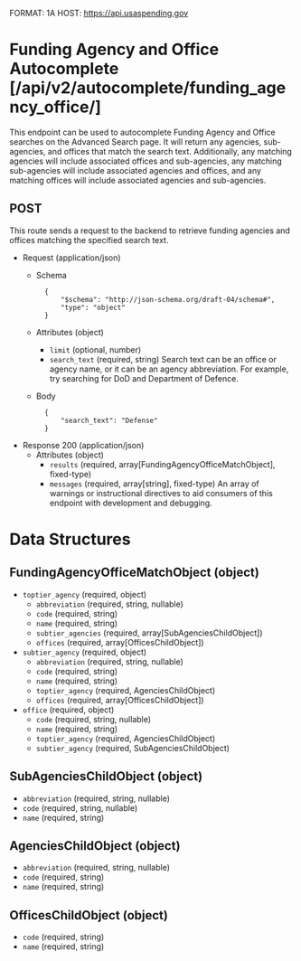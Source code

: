 FORMAT: 1A
HOST: https://api.usaspending.gov

# Funding Agency and Office Autocomplete [/api/v2/autocomplete/funding_agency_office/]

This endpoint can be used to autocomplete Funding Agency and Office searches on the Advanced Search page. It will return
any agencies, sub-agencies, and offices that match the search text. Additionally, any matching agencies will include associated
offices and sub-agencies, any matching sub-agencies will include associated agencies and offices, and any matching offices will include
associated agencies and sub-agencies.

## POST

This route sends a request to the backend to retrieve funding agencies and offices matching the specified search text.

+ Request (application/json)
    + Schema

            {
                "$schema": "http://json-schema.org/draft-04/schema#",
                "type": "object"
            }

    + Attributes (object)
        + `limit` (optional, number)
        + `search_text` (required, string)
            Search text can be an office or agency name, or it can be an agency abbreviation. For example, try searching for DoD and Department of Defence.
    + Body

            {
                "search_text": "Defense"
            }

+ Response 200 (application/json)
    + Attributes (object)
        + `results` (required, array[FundingAgencyOfficeMatchObject], fixed-type)
        + `messages` (required, array[string], fixed-type)
        An array of warnings or instructional directives to aid consumers of this endpoint with development and debugging.

# Data Structures

## FundingAgencyOfficeMatchObject (object)
+ `toptier_agency` (required, object)
    + `abbreviation` (required, string, nullable)
    + `code` (required, string)
    + `name` (required, string)
    + `subtier_agencies` (required, array[SubAgenciesChildObject])
    + `offices` (required, array[OfficesChildObject])
+ `subtier_agency` (required, object)
    + `abbreviation` (required, string, nullable)
    + `code` (required, string)
    + `name` (required, string)
    + `toptier_agency` (required, AgenciesChildObject)
    + `offices` (required, array[OfficesChildObject])
+ `office` (required, object)
    + `code` (required, string, nullable)
    + `name` (required, string)
    + `toptier_agency` (required, AgenciesChildObject)
    + `subtier_agency` (required, SubAgenciesChildObject)

## SubAgenciesChildObject (object)
+ `abbreviation` (required, string, nullable)
+ `code` (required, string, nullable)
+ `name` (required, string)

## AgenciesChildObject (object)
+ `abbreviation` (required, string, nullable)
+ `code` (required, string)
+ `name` (required, string)

## OfficesChildObject (object)
+ `code` (required, string)
+ `name` (required, string)